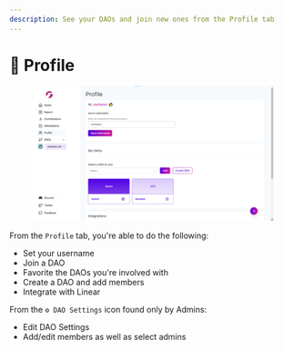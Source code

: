 ```yaml
---
description: See your DAOs and join new ones from the Profile tab
---
```


# 👋 Profile

<figure><img src="../.gitbook/assets/membership_fullscreen.png" alt=""><figcaption></figcaption></figure>

From the `Profile` tab, you're able to do the following:

* Set your username
* Join a DAO
* Favorite the DAOs you're involved with&#x20;
* Create a DAO and add members&#x20;
* Integrate with Linear&#x20;

From the `⚙️ DAO Settings` icon found only by Admins:

* Edit DAO Settings
* Add/edit members as well as select admins&#x20;
